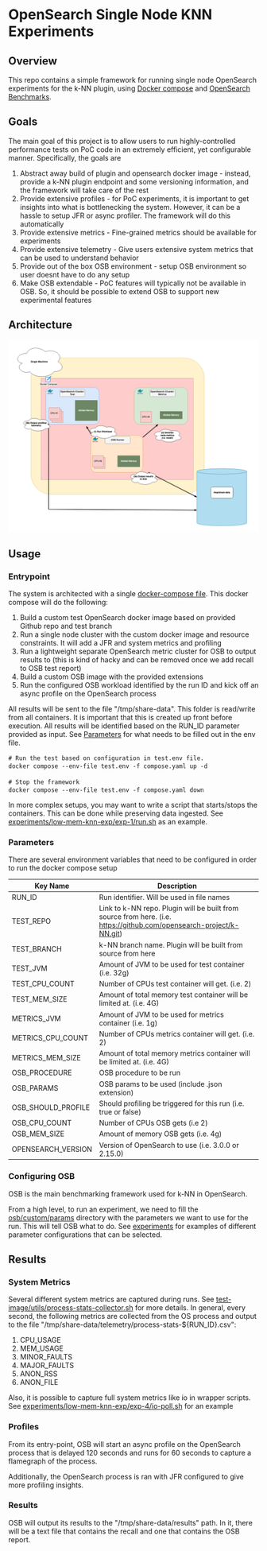 # OpenSearch Single Node KNN Experiments

## Overview

This repo contains a simple framework for running single node OpenSearch experiments for the k-NN plugin, using 
[Docker compose](https://docs.docker.com/compose/) and [OpenSearch Benchmarks](https://opensearch.org/docs/latest/benchmark/).

## Goals
The main goal of this project is to allow users to run highly-controlled performance tests on PoC code in 
an extremely efficient, yet configurable manner. Specifically, the goals are
1. Abstract away build of plugin and opensearch docker image - instead, provide a k-NN plugin endpoint and some versioning information, and the framework will take care of the rest
2. Provide extensive profiles - for PoC experiments, it is important to get insights into what is bottlenecking the system. However, it can be a hassle to setup JFR or async profiler. The framework will do this automatically
3. Provide extensive metrics - Fine-grained metrics should be available for experiments
4. Provide extensive telemetry - Give users extensive system metrics that can be used to understand behavior 
5. Provide out of the box OSB environment - setup OSB environment so user doesnt have to do any setup
6. Make OSB extendable - PoC features will typically not be available in OSB. So, it should be possible to extend OSB to support new experimental features

## Architecture

![images/high-level-architecture.png](images/high-level-architecture.png)

## Usage

### Entrypoint

The system is architected with a single [docker-compose file](compose.yaml). This docker compose will do the following:
1. Build a custom test OpenSearch docker image based on provided Github repo and test branch
2. Run a single node cluster with the custom docker image and resource constraints. It will add a JFR and system metrics and profiling
3. Run a lightweight separate OpenSearch metric cluster for OSB to output results to (this is kind of hacky and can be removed once we add recall to OSB test report)
4. Build a custom OSB image with the provided extensions
5. Run the configured OSB workload identified by the run ID and kick off an async profile on the OpenSearch process

All results will be sent to the file "/tmp/share-data". This folder is read/write from all containers. It is important 
that this is created up front before execution. All results will be identified based on the RUN_ID parameter provided as 
input. See [Parameters](#parameters) for what needs to be filled out in the env file.

```
# Run the test based on configuration in test.env file.
docker compose --env-file test.env -f compose.yaml up -d

# Stop the framework
docker compose --env-file test.env -f compose.yaml down
```

In more complex setups, you may want to write a script that starts/stops the containers. This can be done while 
preserving data ingested. See [experiments/low-mem-knn-exp/exp-1/run.sh](experiments/low-mem-knn-exp/exp-1/run.sh) as 
an example.

### Parameters
There are several environment variables that need to be configured in order to run the docker compose setup

| Key Name           | Description                                                                                                          |
|--------------------|----------------------------------------------------------------------------------------------------------------------|
| RUN_ID             | Run identifier. Will be used in file names                                                                           |
| TEST_REPO          | Link to k-NN repo. Plugin will be built from source from here. (i.e. https://github.com/opensearch-project/k-NN.git) |
| TEST_BRANCH        | k-NN branch name. Plugin will be built from source from here                                                         |
| TEST_JVM           | Amount of JVM to be used for test container (i.e. 32g)                                                               |
| TEST_CPU_COUNT     | Number of CPUs test container will get. (i.e. 2)                                                                     |
| TEST_MEM_SIZE      | Amount of total memory test container will be limited at. (i.e. 4G)                                                  |
| METRICS_JVM        | Amount of JVM to be used for metrics container (i.e. 1g)                                                             |
| METRICS_CPU_COUNT  | Number of CPUs metrics container will get. (i.e. 2)                                                                  |
| METRICS_MEM_SIZE   | Amount of total memory metrics container will be limited at. (i.e. 4G)                                               |
| OSB_PROCEDURE      | OSB procedure to be run                                                                                              |
| OSB_PARAMS         | OSB params to be used (include .json extension)                                                                      |
| OSB_SHOULD_PROFILE | Should profiling be triggered for this run (i.e. true or false)                                                      |
| OSB_CPU_COUNT      | Number of CPUs OSB gets (i.e 2)                                                                                      |
| OSB_MEM_SIZE       | Amount of memory OSB gets (i.e. 4g)                                                                                  |
| OPENSEARCH_VERSION  | Version of OpenSearch to use (i.e. 3.0.0 or 2.15.0)                                                                  |

### Configuring OSB
OSB is the main benchmarking framework used for k-NN in OpenSearch.

From a high level, to run an experiment, we need to fill the [osb/custom/params](osb/custom/params) directory with the 
parameters we want to use for the run. This will tell OSB what to do. See 
[experiments](experiments/low-mem-knn-exp/exp-1/osb-params) for examples of different parameter configurations that can 
be selected. 

## Results

### System Metrics

Several different system metrics are captured during runs. See 
[test-image/utils/process-stats-collector.sh](test-image/utils/process-stats-collector.sh) for more details. In general,
every second, the following metrics are collected from the OS process and output to the file 
"/tmp/share-data/telemetry/process-stats-${RUN_ID}.csv":
1. CPU_USAGE
2. MEM_USAGE
3. MINOR_FAULTS
4. MAJOR_FAULTS
5. ANON_RSS
6. ANON_FILE

Also, it is possible to capture full system metrics like io in wrapper scripts. See 
[experiments/low-mem-knn-exp/exp-4/io-poll.sh](experiments/low-mem-knn-exp/exp-4/io-poll.sh) for an example

### Profiles

From its entry-point, OSB will start an  async profile on the OpenSearch process that is delayed 120 seconds and runs 
for 60 seconds to capture a flamegraph of the process.

Additionally, the OpenSearch process is ran with JFR configured to give more profiling insights.

### Results

OSB will output its results to the "/tmp/share-data/results" path. In it, there will be a text file that contains the 
recall and one that contains the OSB report. 
